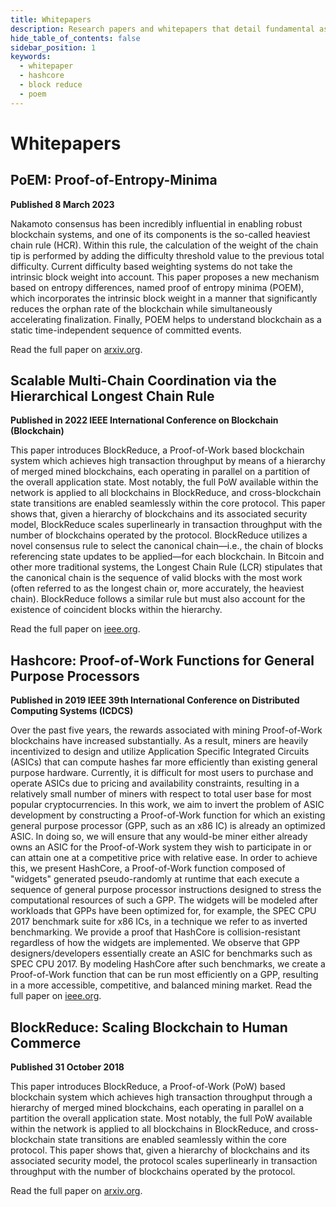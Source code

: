 ```yaml
---
title: Whitepapers
description: Research papers and whitepapers that detail fundamental aspects of the Quai protocol.
hide_table_of_contents: false
sidebar_position: 1
keywords:
  - whitepaper
  - hashcore
  - block reduce
  - poem
---
```


# Whitepapers

## PoEM: Proof-of-Entropy-Minima

**Published 8 March 2023**

Nakamoto consensus has been incredibly influential in enabling robust blockchain systems, and one of its components is the so-called heaviest chain rule (HCR). Within this rule, the calculation of the weight of the chain tip is performed by adding the difficulty threshold value to the previous total difficulty. Current difficulty based weighting systems do not take the intrinsic block weight into account. This paper proposes a new mechanism based on entropy differences, named proof of entropy minima (POEM), which incorporates the intrinsic block weight in a manner that significantly reduces the orphan rate of the blockchain while simultaneously accelerating finalization. Finally, POEM helps to understand blockchain as a static time-independent sequence of committed events.

Read the full paper on [arxiv.org](https://arxiv.org/abs/2303.04305).

## Scalable Multi-Chain Coordination via the Hierarchical Longest Chain Rule

**Published in 2022 IEEE International Conference on Blockchain (Blockchain)**

This paper introduces BlockReduce, a Proof-of-Work based blockchain system which achieves high transaction throughput by means of a hierarchy of merged mined blockchains, each operating in parallel on a partition of the overall application state. Most notably, the full PoW available within the network is applied to all blockchains in BlockReduce, and cross-blockchain state transitions are enabled seamlessly within the core protocol. This paper shows that, given a hierarchy of blockchains and its associated security model, BlockReduce scales superlinearly in transaction throughput with the number of blockchains operated by the protocol. BlockReduce utilizes a novel consensus rule to select the canonical chain—i.e., the chain of blocks referencing state updates to be applied—for each blockchain. In Bitcoin and other more traditional systems, the Longest Chain Rule (LCR) stipulates that the canonical chain is the sequence of valid blocks with the most work (often referred to as the longest chain or, more accurately, the heaviest chain). BlockReduce follows a similar rule but must also account for the existence of coincident blocks within the hierarchy.

Read the full paper on [ieee.org](https://ieeexplore.ieee.org/document/9881846).

## Hashcore: Proof-of-Work Functions for General Purpose Processors

**Published in 2019 IEEE 39th International Conference on Distributed Computing Systems (ICDCS)**

Over the past five years, the rewards associated with mining Proof-of-Work blockchains have increased substantially. As a result, miners are heavily incentivized to design and utilize Application Specific Integrated Circuits (ASICs) that can compute hashes far more efficiently than existing general purpose hardware. Currently, it is difficult for most users to purchase and operate ASICs due to pricing and availability constraints, resulting in a relatively small number of miners with respect to total user base for most popular cryptocurrencies. In this work, we aim to invert the problem of ASIC development by constructing a Proof-of-Work function for which an existing general purpose processor (GPP, such as an x86 IC) is already an optimized ASIC. In doing so, we will ensure that any would-be miner either already owns an ASIC for the Proof-of-Work system they wish to participate in or can attain one at a competitive price with relative ease. In order to achieve this, we present HashCore, a Proof-of-Work function composed of "widgets" generated pseudo-randomly at runtime that each execute a sequence of general purpose processor instructions designed to stress the computational resources of such a GPP. The widgets will be modeled after workloads that GPPs have been optimized for, for example, the SPEC CPU 2017 benchmark suite for x86 ICs, in a technique we refer to as inverted benchmarking. We provide a proof that HashCore is collision-resistant regardless of how the widgets are implemented. We observe that GPP designers/developers essentially create an ASIC for benchmarks such as SPEC CPU 2017. By modeling HashCore after such benchmarks, we create a Proof-of-Work function that can be run most efficiently on a GPP, resulting in a more accessible, competitive, and balanced mining market.
Read the full paper on [ieee.org](https://ieeexplore.ieee.org/document/8884814).

## BlockReduce: Scaling Blockchain to Human Commerce

**Published 31 October 2018**

This paper introduces BlockReduce, a Proof-of-Work (PoW) based blockchain system which achieves high transaction throughput through a hierarchy of merged mined blockchains, each operating in parallel on a partition the overall application state. Most notably, the full PoW available within the network is applied to all blockchains in BlockReduce, and cross-blockchain state transitions are enabled seamlessly within the core protocol. This paper shows that, given a hierarchy of blockchains and its associated security model, the protocol scales superlinearly in transaction throughput with the number of blockchains operated by the protocol.

Read the full paper on [arxiv.org](https://arxiv.org/abs/1811.00125).
